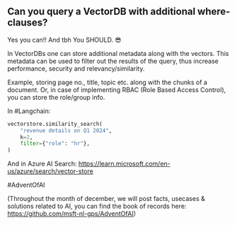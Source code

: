 ## Can you query a VectorDB with additional where-clauses?
Yes you can!! And tbh You SHOULD. 😎

In VectorDBs one can store additional metadata along with the vectors.
This metadata can be used to filter out the results of the query, thus increase performance, security and relevancy/similarity.

Example, storing page no., title, topic etc. along with the chunks of a document. Or, in case of implementing RBAC (Role Based Access Control), you can store the role/group info.

In #Langchain:
```python
vectorstore.similarity_search(
    "revenue details on Q1 2024",
    k=2,
    filter={"role": "hr"},
)
```
And in Azure AI Search: https://learn.microsoft.com/en-us/azure/search/vector-store

#AdventOfAI

(Throughout the month of december, we will post facts, usecases & solutions related to AI, you can find the book of records here: https://github.com/msft-nl-gps/AdventOfAI)